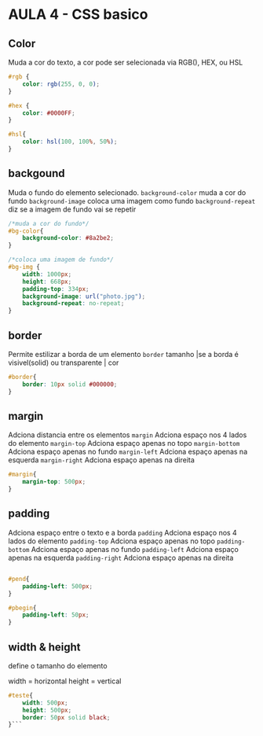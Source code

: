 
# AULA 4 - CSS basico
## Color

Muda a cor do texto, a cor pode ser selecionada via RGB(), HEX, ou HSL

```css
#rgb {
    color: rgb(255, 0, 0);
}

#hex {
    color: #0000FF;
}

#hsl{
    color: hsl(100, 100%, 50%);
}
```

## backgound
Muda o fundo do elemento selecionado.
`background-color` muda a cor do fundo
`background-image` coloca uma imagem como fundo
`background-repeat` diz se a imagem de fundo vai se repetir
```css
/*muda a cor do fundo*/
#bg-color{
    background-color: #8a2be2;
}

/*coloca uma imagem de fundo*/
#bg-img {
    width: 1000px;
    height: 668px;
    padding-top: 334px;
    background-image: url("photo.jpg");
    background-repeat: no-repeat;
}
```

## border
Permite estilizar a borda de um elemento
`border` tamanho |se a borda é visivel(solid) ou transparente | cor
```css
#border{
    border: 10px solid #000000;
}
```

## margin
Adciona distancia entre os elementos
`margin` Adciona espaço nos 4 lados do elemento
`margin-top` Adciona espaço apenas no topo
`margin-bottom` Adciona espaço apenas no fundo
`margin-left` Adciona espaço apenas na esquerda
`margin-right` Adciona espaço apenas na direita

```css
#margin{
    margin-top: 500px;
}
```

## padding
Adciona espaço entre o texto e a borda
`padding` Adciona espaço nos 4 lados do elemento
`padding-top` Adciona espaço apenas no topo
`padding-bottom` Adciona espaço apenas no fundo
`padding-left` Adciona espaço apenas na esquerda
`padding-right` Adciona espaço apenas na direita

```css

#pend{
    padding-left: 500px;
}

#pbegin{
    padding-left: 50px;
}
```

## width & height
define o tamanho do elemento

width = horizontal
height = vertical

```css
#teste{
    width: 500px;
    height: 500px;
    border: 50px solid black;
}```



